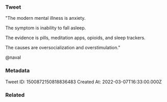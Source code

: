 ### Tweet
"The modern mental illness is anxiety. 

The symptom is inability to fall asleep.

The evidence is pills, meditation apps, opioids, and sleep trackers.

The causes are oversocialization and overstimulation."

@naval

### Metadata
Tweet ID: 1500872150818836483
Created At: 2022-03-07T16:33:00.000Z

### Related

